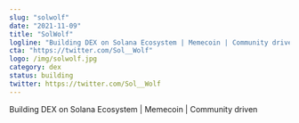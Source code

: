 ```yaml
---
slug: "solwolf"
date: "2021-11-09"
title: "SolWolf"
logline: "Building DEX on Solana Ecosystem | Memecoin | Community driven"
cta: "https://twitter.com/Sol__Wolf"
logo: /img/solwolf.jpg
category: dex
status: building
twitter: https://twitter.com/Sol__Wolf
---
```


Building DEX on Solana Ecosystem | Memecoin | Community driven
